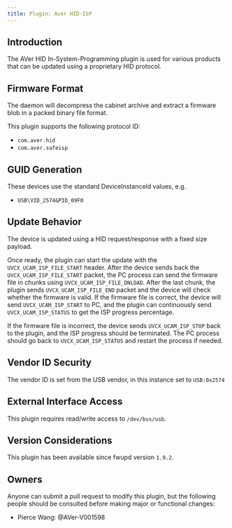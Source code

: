 ```yaml
---
title: Plugin: Aver HID-ISP
---
```


## Introduction

The AVer HID In-System-Programming plugin is used for various products that can be updated using
a proprietary HID protocol.

## Firmware Format

The daemon will decompress the cabinet archive and extract a firmware blob in
a packed binary file format.

This plugin supports the following protocol ID:

* `com.aver.hid`
* `com.aver.safeisp`

## GUID Generation

These devices use the standard DeviceInstanceId values, e.g.

* `USB\VID_2574&PID_09F0`

## Update Behavior

The device is updated using a HID request/response with a fixed size payload.

Once ready, the plugin can start the update with the `UVCX_UCAM_ISP_FILE_START` header.
After the device sends back the `UVCX_UCAM_ISP_FILE_START` packet, the PC process can send the
firmware file in chunks using `UVCX_UCAM_ISP_FILE_DNLOAD`.
After the last chunk, the plugin sends `UVCX_UCAM_ISP_FILE_END` packet and the device will check
whether the firmware is valid. If the firmware file is correct, the device will send
`UVCX_UCAM_ISP_START` to PC, and the plugin can continuously send `UVCX_UCAM_ISP_STATUS` to get
the ISP progress percentage.

If the firmware file is incorrect, the device sends `UVCX_UCAM_ISP_STOP` back to the plugin,
and the ISP progress should be terminated. The PC process should go back to `UVCX_UCAM_ISP_STATUS`
and restart the process if needed.

## Vendor ID Security

The vendor ID is set from the USB vendor, in this instance set to `USB:0x2574`

## External Interface Access

This plugin requires read/write access to `/dev/bus/usb`.

## Version Considerations

This plugin has been available since fwupd version `1.9.2`.

## Owners

Anyone can submit a pull request to modify this plugin, but the following people should be
consulted before making major or functional changes:

* Pierce Wang: @AVer-V001598
